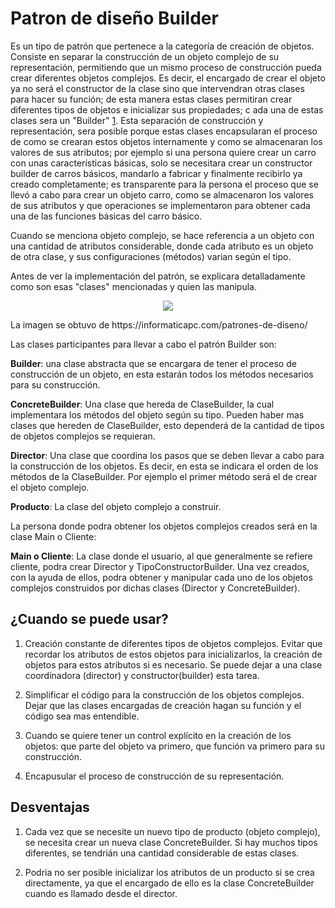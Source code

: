 # Patron de diseño Builder

Es un tipo de patrón que pertenece a la categoría de creación de objetos. Consiste en separar la construcción de un objeto complejo de su representación, permitiendo que un mismo proceso de construcción pueda crear diferentes objetos complejos. Es decir, el encargado de crear el objeto ya no será el constructor de la clase sino que intervendran otras clases para hacer su función; de esta manera estas clases permitiran crear diferentes tipos de objetos e inicializar sus propiedades; c ada una de estas clases sera un "Builder" [1]. Esta separación de construcción y representación, sera posible porque estas clases encapsularan el proceso de como se crearan estos objetos internamente y como se almacenaran los valores de sus atributos; por ejemplo si una persona quiere crear un carro con unas características básicas, solo se necesitara crear un constructor builder de carros básicos, mandarlo a fabricar y finalmente recibirlo ya creado completamente; es transparente para la persona el proceso que se llevó a cabo para crear un objeto carro, como se almacenaron los valores de sus atributos y que operaciones se implementaron para obtener cada una de las funciones básicas del carro básico.

Cuando se menciona objeto complejo, se hace referencia a un objeto con una cantidad de atributos considerable, donde cada atributo es un objeto de otra clase, y sus configuraciones (métodos) varian según el tipo.

Antes de ver la implementación del patrón, se explicara detalladamente como son esas "clases" mencionadas y quien las manipula.
<p align="center"><img src="https://informaticapc.com/patrones-de-diseno/images/builder.jpg"></p>
La imagen se obtuvo de https://informaticapc.com/patrones-de-diseno/


Las clases participantes para llevar a cabo el patrón Builder son:

**Builder**: una clase abstracta que se encargara de tener el proceso de construcción de un objeto, en esta estarán todos los métodos necesarios para su construcción.

**ConcreteBuilder**: Una clase que hereda de ClaseBuilder, la cual implementara los métodos del objeto según su tipo. Pueden haber mas clases que hereden de ClaseBuilder, esto dependerá de la cantidad de tipos de objetos complejos se requieran.

**Director**: Una clase que coordina los pasos que se deben llevar a cabo para la construcción de los objetos. Es decir, en esta se indicara el orden de los métodos de la ClaseBuilder. Por ejemplo el primer método será el de crear el objeto complejo.

**Producto**: La clase del objeto complejo a construir.

La persona donde podra obtener los objetos complejos creados será en la clase Main o Cliente:

**Main o Cliente**: La clase donde el usuario, al que generalmente se refiere cliente, podra crear Director y TipoConstructorBuilder. Una vez creados, con la ayuda de ellos, podra obtener y manipular cada uno de los objetos complejos construidos por dichas clases (Director y ConcreteBuilder).

## ¿Cuando se puede usar?

1. Creación constante de diferentes tipos de objetos complejos. Evitar que recordar los atributos de estos objetos para inicializarlos, la creación de objetos para estos atributos si es necesario. Se puede dejar a una clase coordinadora (director) y constructor(builder) esta tarea. 

2. Simplificar el código para la construcción de los objetos complejos. Dejar que las clases encargadas de creación hagan su función y el código sea mas entendible.

3. Cuando se quiere tener un control explícito en la creación de los objetos: que parte del objeto va primero, que función va primero para su construcción.

4. Encapusular el proceso de construcción de su representación.

## Desventajas

 1. Cada vez que se necesite un nuevo tipo de producto (objeto complejo), se necesita crear un nueva clase ConcreteBuilder. Si hay muchos tipos diferentes, se tendrián una cantidad considerable de estas clases.
 
 2. Podria no ser posible inicializar los atributos de un producto si se crea directamente, ya que el encargado de ello es la clase ConcreteBuilder cuando es llamado desde el director.
 
 
  [1]: https://albertcapdevila.net/patron-builder-csharp-net/
  [blog]: https://informaticapc.com/patrones-de-diseno/
  [3]: https://danielggarcia.wordpress.com/2014/02/19/patrones-de-creacion-ii-patron-builder-constructor/
 
